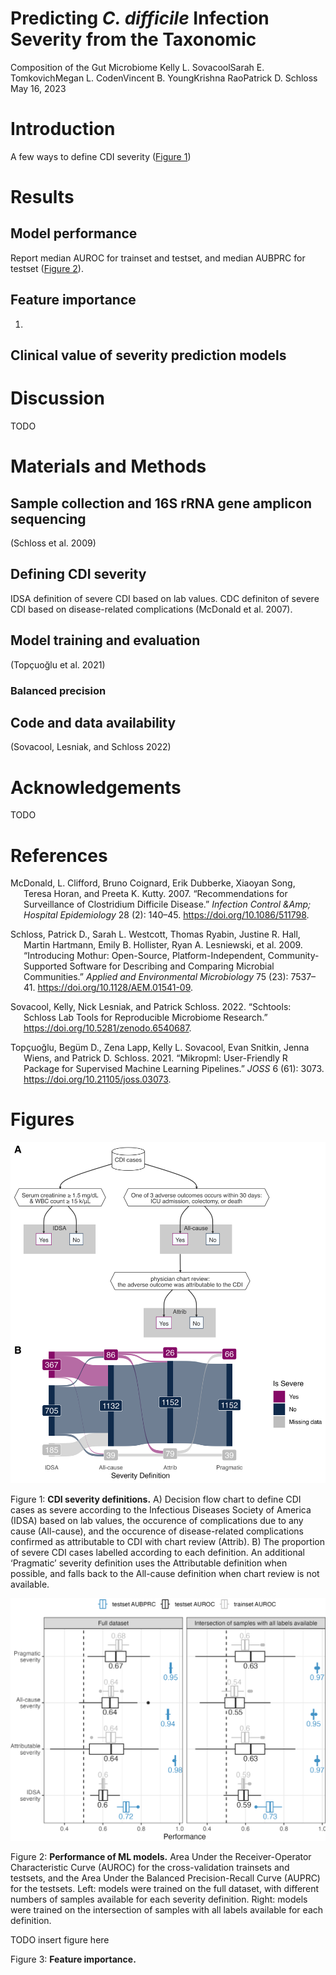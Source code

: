 # Predicting *C. difficile* Infection Severity from the Taxonomic
Composition of the Gut Microbiome
Kelly L. SovacoolSarah E. TomkovichMegan L. CodenVincent B. YoungKrishna
RaoPatrick D. Schloss
May 16, 2023

# Introduction

A few ways to define CDI severity ([Figure 1](#fig-flowchart))

# Results

## Model performance

Report median AUROC for trainset and testset, and median AUBPRC for
testset ([Figure 2](#fig-performance)).

## Feature importance

1)  

## Clinical value of severity prediction models

# Discussion

TODO

# Materials and Methods

## Sample collection and 16S rRNA gene amplicon sequencing

(Schloss et al. 2009)

## Defining CDI severity

IDSA definition of severe CDI based on lab values. CDC definiton of
severe CDI based on disease-related complications (McDonald et al.
2007).

## Model training and evaluation

(Topçuoğlu et al. 2021)

### Balanced precision

## Code and data availability

(Sovacool, Lesniak, and Schloss 2022)

# Acknowledgements

TODO

# References

<div id="refs" class="references csl-bib-body hanging-indent">

<div id="ref-mcdonald_recommendations_2007" class="csl-entry">

McDonald, L. Clifford, Bruno Coignard, Erik Dubberke, Xiaoyan Song,
Teresa Horan, and Preeta K. Kutty. 2007. “Recommendations for
Surveillance of Clostridium Difficile Disease.” *Infection Control &Amp;
Hospital Epidemiology* 28 (2): 140–45. <https://doi.org/10.1086/511798>.

</div>

<div id="ref-schloss_introducing_2009" class="csl-entry">

Schloss, Patrick D., Sarah L. Westcott, Thomas Ryabin, Justine R. Hall,
Martin Hartmann, Emily B. Hollister, Ryan A. Lesniewski, et al. 2009.
“Introducing Mothur: Open-Source, Platform-Independent,
Community-Supported Software for Describing and Comparing Microbial
Communities.” *Applied and Environmental Microbiology* 75 (23): 7537–41.
<https://doi.org/10.1128/AEM.01541-09>.

</div>

<div id="ref-sovacool_schtools_2022" class="csl-entry">

Sovacool, Kelly, Nick Lesniak, and Patrick Schloss. 2022. “Schtools:
Schloss Lab Tools for Reproducible Microbiome Research.”
<https://doi.org/10.5281/zenodo.6540687>.

</div>

<div id="ref-topcuoglu_mikropml_2021" class="csl-entry">

Topçuoğlu, Begüm D., Zena Lapp, Kelly L. Sovacool, Evan Snitkin, Jenna
Wiens, and Patrick D. Schloss. 2021. “Mikropml: User-Friendly R Package
for Supervised Machine Learning Pipelines.” *JOSS* 6 (61): 3073.
<https://doi.org/10.21105/joss.03073>.

</div>

</div>

# Figures

<div id="fig-flowchart">

![](figures/flowchart_sankey.png)

Figure 1: **CDI severity definitions.** A) Decision flow chart to define
CDI cases as severe according to the Infectious Diseases Society of
America (IDSA) based on lab values, the occurence of complications due
to any cause (All-cause), and the occurence of disease-related
complications confirmed as attributable to CDI with chart review
(Attrib). B) The proportion of severe CDI cases labelled according to
each definition. An additional ‘Pragmatic’ severity definition uses the
Attributable definition when possible, and falls back to the All-cause
definition when chart review is not available.

</div>

<div id="fig-performance">

![](figures/ml-performance.png)

Figure 2: **Performance of ML models.** Area Under the Receiver-Operator
Characteristic Curve (AUROC) for the cross-validation trainsets and
testsets, and the Area Under the Balanced Precision-Recall Curve (AUPRC)
for the testsets. Left: models were trained on the full dataset, with
different numbers of samples available for each severity definition.
Right: models were trained on the intersection of samples with all
labels available for each definition.

</div>

<div id="fig-features">

TODO insert figure here

Figure 3: **Feature importance.**

</div>
